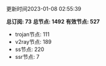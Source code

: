 更新时间2023-01-08 02:55:39

**总订阅: 73**
**总节点: 1492**
**有效节点: 527**
- trojan节点: 111
- v2ray节点: 189
- ss节点: 220
- ssr节点: 7
